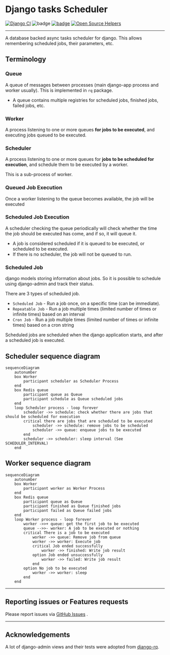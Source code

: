 # Django tasks Scheduler

[![Django CI](https://github.com/dsoftwareinc/django-tasks-scheduler/actions/workflows/test.yml/badge.svg)](https://github.com/dsoftwareinc/django-tasks-scheduler/actions/workflows/test.yml)
![badge](https://img.shields.io/endpoint?url=https://gist.githubusercontent.com/cunla/b756396efb895f0e34558c980f1ca0c7/raw/django-tasks-scheduler-4.json)
[![badge](https://img.shields.io/pypi/dm/django-tasks-scheduler)](https://pypi.org/project/django-tasks-scheduler/)
[![Open Source Helpers](https://www.codetriage.com/dsoftwareinc/django-tasks-scheduler/badges/users.svg)](https://www.codetriage.com/dsoftwareinc/django-tasks-scheduler)

---

A database backed async tasks scheduler for django.
This allows remembering scheduled jobs, their parameters, etc.

## Terminology

### Queue

A queue of messages between processes (main django-app process and worker usually).
This is implemented in `rq` package.

* A queue contains multiple registries for scheduled jobs, finished jobs, failed jobs, etc.

### Worker

A process listening to one or more queues **for jobs to be executed**, and executing jobs queued to be
executed.

### Scheduler

A process listening to one or more queues for **jobs to be scheduled for execution**, and schedule them
to be executed by a worker.

This is a sub-process of worker.

### Queued Job Execution

Once a worker listening to the queue becomes available,
the job will be executed

### Scheduled Job Execution

A scheduler checking the queue periodically will check
whether the time the job should be executed has come, and if so, it will queue it.

* A job is considered scheduled if it is queued to be executed, or scheduled to be executed.
* If there is no scheduler, the job will not be queued to run.

### Scheduled Job

django models storing information about jobs. So it is possible to schedule using
django-admin and track their status.

There are 3 types of scheduled job.

* `Scheduled Job` - Run a job once, on a specific time (can be immediate).
* `Repeatable Job` - Run a job multiple times (limited number of times or infinite times) based on an interval
* `Cron Job` - Run a job multiple times (limited number of times or infinite times) based on a cron string

Scheduled jobs are scheduled when the django application starts, and after a scheduled job is executed.

## Scheduler sequence diagram

```mermaid
sequenceDiagram
    autonumber
    box Worker
        participant scheduler as Scheduler Process
    end
    box Redis queue
        participant queue as Queue
        participant schedule as Queue scheduled jobs
    end    
    loop Scheduler process - loop forever
        scheduler ->> schedule: check whether there are jobs that should be scheduled for execution
        critical there are jobs that are scheduled to be executed
            scheduler ->> schedule: remove jobs to be scheduled
            scheduler ->> queue: enqueue jobs to be executed
        end
        scheduler ->> scheduler: sleep interval (See SCHEDULER_INTERVAL)
    end
```

## Worker sequence diagram

```mermaid
sequenceDiagram
    autonumber
    box Worker
        participant worker as Worker Process
    end
    box Redis queue
        participant queue as Queue
        participant finished as Queue finished jobs
        participant failed as Queue failed jobs
    end    
    loop Worker process - loop forever
        worker ->>+ queue: get the first job to be executed
        queue -->>- worker: A job to be executed or nothing 
        critical There is a job to be executed
            worker ->> queue: Remove job from queue
            worker ->> worker: Execute job
            critical Job ended successfully
                worker ->> finished: Write job result
            option Job ended unsuccessfully
                worker ->> failed: Write job result
            end
        option No job to be executed
            worker ->> worker: sleep 
        end       
    end
```

---

## Reporting issues or Features requests

Please report issues via [GitHub Issues](https://github.com/dsoftwareinc/django-tasks-scheduler/issues) .

---

## Acknowledgements

A lot of django-admin views and their tests were adopted from [django-rq](https://github.com/rq/django-rq).
